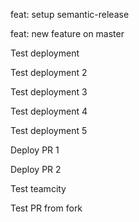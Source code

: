 feat: setup semantic-release

feat: new feature on master

Test deployment

Test deployment 2

Test deployment 3

Test deployment 4

Test deployment 5

Deploy PR 1

Deploy PR 2

Test teamcity


Test PR from fork
